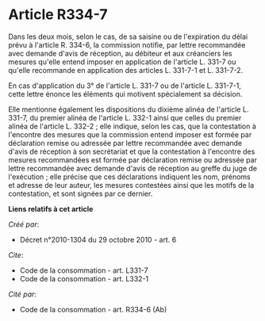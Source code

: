 # Article R334-7

Dans les deux mois, selon le cas, de sa saisine ou de l'expiration du délai prévu à l'article R. 334-6, la commission
notifie, par lettre recommandée avec demande d'avis de réception, au débiteur et aux créanciers les mesures qu'elle entend
imposer en application de l'article L. 331-7 ou qu'elle recommande en application des articles L. 331-7-1 et L. 331-7-2. 

En cas d'application du 3° de l'article L. 331-7 ou de l'article L. 331-7-1, cette lettre énonce les éléments qui motivent
spécialement sa décision. 

Elle mentionne également les dispositions du dixième alinéa de l'article L. 331-7, du premier alinéa de l'article L. 332-1
ainsi que celles du premier alinéa de l'article L. 332-2 ; elle indique, selon les cas, que la contestation à l'encontre des
mesures que la commission entend imposer est formée par déclaration remise ou adressée par lettre recommandée avec demande
d'avis de réception à son secrétariat et que la contestation à l'encontre des mesures recommandées est formée par déclaration
remise ou adressée par lettre recommandée avec demande d'avis de réception au greffe du juge de l'exécution ; elle précise
que ces déclarations indiquent les nom, prénoms et adresse de leur auteur, les mesures contestées ainsi que les motifs de la
contestation, et sont signées par ce dernier.

**Liens relatifs à cet article**

_Créé par_:

  - Décret n°2010-1304 du 29 octobre 2010 - art. 6

_Cite_:

  - Code de la consommation - art. L331-7
  - Code de la consommation - art. L332-1

_Cité par_:

  - Code de la consommation - art. R334-6 (Ab)
